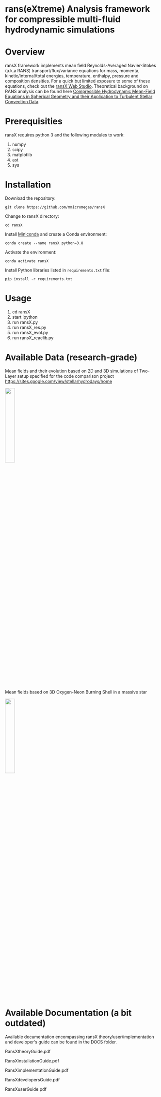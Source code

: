# rans(eXtreme) Analysis framework for compressible multi-fluid hydrodynamic simulations

# Overview

ransX framework implements mean field Reynolds-Averaged Navier-Stokes (a.k.a RANS) transport/flux/variance equations for mass, momenta, kinetic/internal/total energies, temperature, enthalpy, pressure and composition densities. For a quick but limited exposure to some of these equations, check out the  [ransX Web Studio](http://ransx.pythonanywhere.com). Theoretical background on RANS analysis can be found here [Compressible Hydrodynamic Mean-Field Equations in Spherical Geometry and their Application to Turbulent Stellar Convection Data](https://ui.adsabs.harvard.edu/abs/2014arXiv1401.5176M/abstract).

# Prerequisities

ransX requires python 3 and the following modules to work:

1. numpy
2. scipy
3. matplotlib
4. ast
5. sys

# Installation

Download the repository:

```
git clone https://github.com/mmicromegas/ransX
```

Change to ransX directory:

```
cd ransX
```

Install [Miniconda](https://docs.conda.io/en/latest/miniconda.html) and create a Conda environment:

```
conda create --name ransX python=3.8
```

Activate the environment:

```
conda activate ransX
```

Install Python libraries listed in `requirements.txt` file:

```
pip install -r requirements.txt
```




# Usage

1. cd ransX
2. start ipython
3. run ransX.py
4. run ransX_res.py
5. run ransX_evol.py
6. run ransX_reaclib.py

# Available Data (research-grade)

Mean fields and their evolution based on 2D and 3D simulations of Two-Layer setup specified for the code comparison project https://sites.google.com/view/stellarhydrodays/home

<img src="https://user-images.githubusercontent.com/34376626/103656159-8ca8d500-4f68-11eb-92dd-a1cb7d41f2b1.png" width="25%"></img> 

Mean fields based on 3D Oxygen-Neon Burning Shell in a massive star

<img src="https://user-images.githubusercontent.com/34376626/103656869-6e8fa480-4f69-11eb-909d-335d12398a9a.png" width="25%"></img> 

# Available Documentation (a bit outdated)

Available documentation encompassing ransX theory/user/implementation and developer's guide can be found in the DOCS folder.

RansXtheoryGuide.pdf

RansXinstallationGuide.pdf

RansXimplementationGuide.pdf

RansXdevelopersGuide.pdf

RansXuserGuide.pdf
